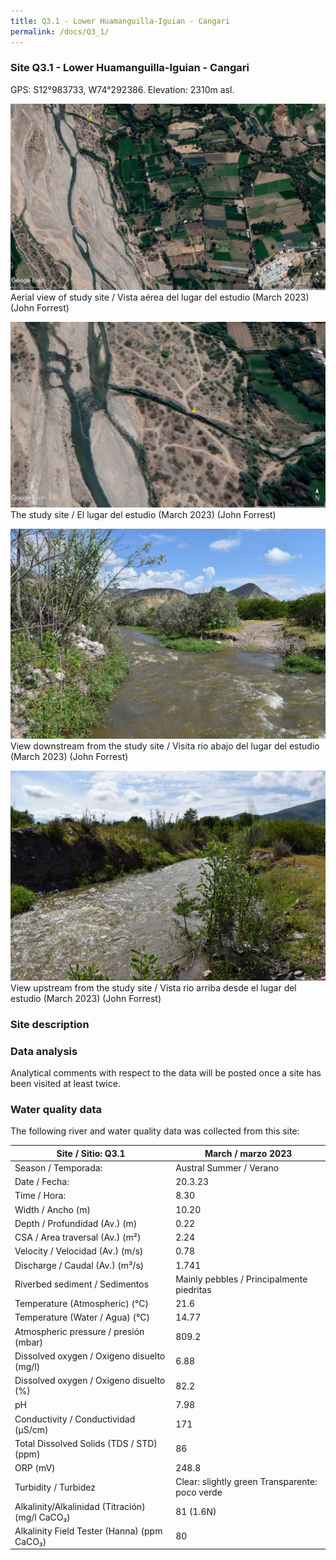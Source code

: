 ```yaml
---
title: Q3.1 - Lower Huamanguilla-Iguian - Cangari
permalink: /docs/Q3_1/
---
```



### Site Q3.1 - Lower Huamanguilla-Iguian - Cangari

GPS: S12°983733, W74°292386. 
Elevation: 2310m asl.


![Q3.1](/assets/sites/Q3.1.jpg)
Aerial view of study site / Vista aérea del lugar del estudio (March 2023) (John Forrest)


![Q3.1site](/assets/sites/Q3.1site.jpg)
The study site / El lugar del estudio (March 2023) (John Forrest)


![Q3.1downstream](/assets/sites/Q3.1downstream.jpg)
View downstream from the study site / Visita rio abajo del lugar del estudio (March 2023) (John Forrest)


![Q3.1upstream](/assets/sites/Q3.1upstream.jpg)
View upstream from the study site / Vista rio arriba desde el lugar del estudio (March 2023) (John Forrest)


### Site description



### Data analysis

Analytical comments with respect to the data will be posted once a site has been visited at least twice.

### Water quality data

The following river and water quality data was collected from this site:

|     Site / Sitio: Q3.1                                   |     March / marzo 2023                                           |
|----------------------------------------------------------|----------------------------------------------------------|
|     Season / Temporada:                                  |     Austral Summer / Verano                              |
|     Date / Fecha:                                        |     20.3.23                                              |
|     Time / Hora:                                         |     8.30                                                 |
|     Width / Ancho (m)                                    |     10.20                                                |
|     Depth / Profundidad (Av.) (m)                        |     0.22                                                 |
|     CSA / Area traversal (Av.) (m²)                      |     2.24                                                 |
|     Velocity / Velocidad  (Av.) (m/s)                    |     0.78                                                 |
|     Discharge / Caudal (Av.) (m³/s)                      |     1.741                                                |
|     Riverbed sediment / Sedimentos                       |     Mainly pebbles / Principalmente piedritas            |
|     Temperature (Atmospheric) (°C)                       |     21.6                                                 |
|     Temperature (Water / Agua) (°C)                      |     14.77                                                |
|     Atmospheric pressure / presión (mbar)                |     809.2                                                |
|     Dissolved oxygen /   Oxigeno disuelto (mg/l)         |     6.88                                                 |
|     Dissolved oxygen / Oxigeno disuelto (%)              |     82.2                                                 |
|     pH                                                   |     7.98                                                 |
|     Conductivity / Conductividad (µS/cm)                 |     171                                                  |
|     Total Dissolved Solids (TDS / STD)  (ppm)            |     86                                                   |
|     ORP (mV)                                             |     248.8                                                |
|     Turbidity / Turbidez                                 |     Clear: slightly green Transparente:   poco verde     |
|     Alkalinity/Alkalinidad   (Titración) (mg/l CaCO₃)    |     81 (1.6N)                                            |
|     Alkalinity Field Tester (Hanna) (ppm CaCO₃)          |     80                                                   |

